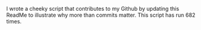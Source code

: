 I wrote a cheeky script that contributes to my Github by updating this ReadMe to illustrate why more than commits matter. This script has run 682 times.